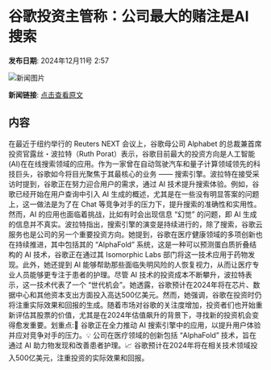 # 谷歌投资主管称：公司最大的赌注是AI搜索

**发布日期**: 2024年12月11号 2:57

![新闻图片](https://pic.chinaz.com/picmap/201811151621143997_47.jpg)

**新闻链接**: [点击查看原文](https://www.aibase.com/zh/news/13860)

## 内容

在最近于纽约举行的 Reuters NEXT 会议上，谷歌母公司 Alphabet 的总裁兼首席投资官露丝・波拉特（Ruth Porat）表示，谷歌目前最大的投资方向是人工智能(AI)在在线搜索领域的应用。作为一家曾在自动驾驶汽车和量子计算领域领先的科技巨头，谷歌如今将目光聚焦于其最核心的业务 —— 搜索引擎。波拉特在接受采访时提到，谷歌正在努力迎合用户的需求，通过 AI 技术提升搜索体验。例如，谷歌已经开始在用户查询中引入 AI 生成的概述，尤其是在一些没有明显答案的问题上，这一做法是为了在 Chat 等竞争对手的压力下，提升搜索的准确性和实用性。然而，AI 的应用也面临着挑战，比如有时会出现信息 “幻觉” 的问题，即 AI 生成的信息并不真实。波拉特指出，搜索引擎的演变是持续进行的，除了搜索，谷歌云服务也是公司的另一个重要投资方向。她提到，谷歌在医疗健康领域的多项创新也在持续推进，其中包括其的 “AlphaFold” 系统，这是一种可以预测蛋白质折叠结构的 AI 技术，谷歌正在通过其 Isomorphic Labs 部门将这一技术应用于药物发现。此外，她还提到 AI 能够帮助那些面临失明风险的人恢复视力，从而让医疗专业人员能够更专注于患者的护理。尽管 AI 技术的投资成本不断攀升，波拉特表示，这一技术代表了一个 “世代机会”。她透露，谷歌预计在2024年将在芯片、数据中心和其他资本支出方面投入高达500亿美元。然而，她强调，谷歌在投资时仍将注重实际效果和回报的生成。随着市场对谷歌的关注度增加，投资者们也开始重新评估其股票的价值，尤其是在2024年估值飙升的背景下，寻找新的投资机会变得愈发重要。划重点:🌟 谷歌正在全力推动 AI 搜索引擎中的应用，以提升用户体验并应对竞争对手的压力。💡 公司在医疗领域的创新包括 “AlphaFold” 技术，旨在通过 AI 助力物发现和改善患者护理。📈 谷歌预计在2024年将在相关技术领域投入500亿美元，注重投资的实际效果和回报。
